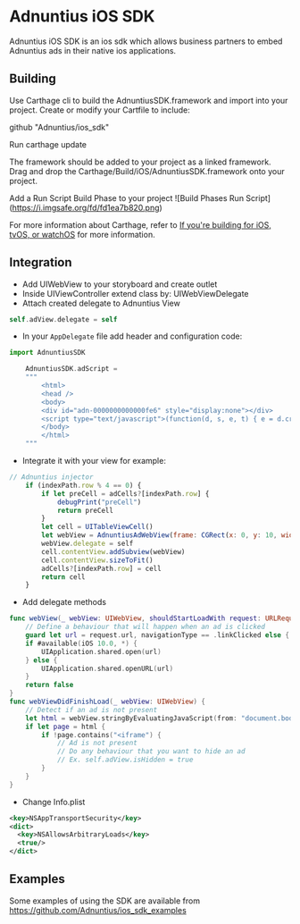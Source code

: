 # Adnuntius iOS SDK

Adnuntius iOS SDK is an ios sdk which allows business partners to embed Adnuntius ads in their native ios applications.

## Building

Use Carthage cli to build the AdnuntiusSDK.framework and import into your project.   Create or modify your Cartfile to include:

github "Adnuntius/ios_sdk"

Run carthage update 

The framework should be added to your project as a linked framework.  Drag and drop the Carthage/Build/iOS/AdnuntiusSDK.framework onto your project.

Add a Run Script Build Phase to your project
![Build Phases Run Script]
(https://i.imgsafe.org/fd/fd1ea7b820.png)

For more information about Carthage, refer to [If you're building for iOS, tvOS, or watchOS](https://github.com/Carthage/Carthage#if-youre-building-for-ios-tvos-or-watchos) for more information.

## Integration

- Add UIWebView to your storyboard and create outlet
- Inside UIViewController extend class by: UIWebViewDelegate
- Attach created delegate to Adnuntius View

```swift
self.adView.delegate = self
```

- In your `AppDelegate` file add header and configuration code:
```js
import AdnuntiusSDK
```
```swift
    AdnuntiusSDK.adScript =
    """
        <html>
        <head />
        <body>
        <div id="adn-0000000000000fe6" style="display:none"></div>
        <script type="text/javascript">(function(d, s, e, t) { e = d.createElement(s); e.type = 'text/java' + s; e.async = 'async'; e.src = 'https://cdn.adnuntius.com/adn.js'; t = d.getElementsByTagName(s)[0]; t.parentNode.insertBefore(e, t); })(document, 'script');window.adn = window.adn || {}; adn.calls = adn.calls || []; adn.calls.push(function() { adn.request({ adUnits: [ {auId: '0000000000000fe6', auW: 320, auH: 480 } ]}); });</script>
        </body>
        </html>
    """
```
- Integrate it with your view for example:
```js
// Adnuntius injector
    if (indexPath.row % 4 == 0) {
        if let preCell = adCells?[indexPath.row] {
            debugPrint("preCell")
            return preCell
        }
        let cell = UITableViewCell()
        let webView = AdnuntiusAdWebView(frame: CGRect(x: 0, y: 10, width: tableView.frame.width, height: 100))
        webView.delegate = self
        cell.contentView.addSubview(webView)
        cell.contentView.sizeToFit()
        adCells?[indexPath.row] = cell
        return cell
    }
```
- Add delegate methods
```swift
func webView(_ webView: UIWebView, shouldStartLoadWith request: URLRequest, navigationType: UIWebView.NavigationType) -> Bool {
    // Define a behaviour that will happen when an ad is clicked
    guard let url = request.url, navigationType == .linkClicked else { return true }
    if #available(iOS 10.0, *) {
        UIApplication.shared.open(url)
    } else {
        UIApplication.shared.openURL(url)
    }
    return false
}
func webViewDidFinishLoad(_ webView: UIWebView) {
    // Detect if an ad is not present
    let html = webView.stringByEvaluatingJavaScript(from: "document.body.innerHTML")
    if let page = html {
        if !page.contains("<iframe") {
            // Ad is not present
            // Do any behaviour that you want to hide an ad
            // Ex. self.adView.isHidden = true        
        }
    }
}
```

- Change Info.plist

```xml
<key>NSAppTransportSecurity</key>
<dict>
  <key>NSAllowsArbitraryLoads</key>
  <true/>
</dict>
```

## Examples

Some examples of using the SDK are available from https://github.com/Adnuntius/ios_sdk_examples
